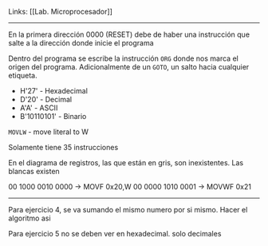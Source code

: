 Links: [[Lab. Microprocesador]]
___
En la primera dirección 0000 (RESET) debe de haber una instrucción que salte a la dirección donde inicie el programa

Dentro del programa se escribe la instrucción `ORG` donde nos marca el origen del programa. Adicionalmente de un `GOTO`, un salto hacia cualquier etiqueta.

- H'27' - Hexadecimal
- D'20' - Decimal
- A'A' - ASCII
- B'10110101' - Binario

`MOVLW` - move literal to W

Solamente tiene 35 instrucciones

En el diagrama de registros, las que están en gris, son inexistentes. Las blancas existen


00 1000  0010 0000 -> MOVF 0x20,W
00 0000 1010 0001 -> MOVWF 0x21

___
Para ejercicio 4, se va sumando el mismo numero por si mismo. Hacer el algoritmo asi

Para ejercicio 5 no se deben ver en hexadecimal. solo decimales